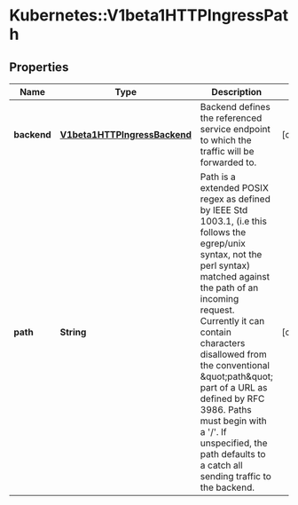 # Kubernetes::V1beta1HTTPIngressPath

## Properties
Name | Type | Description | Notes
------------ | ------------- | ------------- | -------------
**backend** | [**V1beta1HTTPIngressBackend**](V1beta1HTTPIngressBackend.md) | Backend defines the referenced service endpoint to which the traffic will be forwarded to. | [optional] 
**path** | **String** | Path is a extended POSIX regex as defined by IEEE Std 1003.1, (i.e this follows the egrep/unix syntax, not the perl syntax) matched against the path of an incoming request. Currently it can contain characters disallowed from the conventional \&quot;path\&quot; part of a URL as defined by RFC 3986. Paths must begin with a &#39;/&#39;. If unspecified, the path defaults to a catch all sending traffic to the backend. | [optional] 


